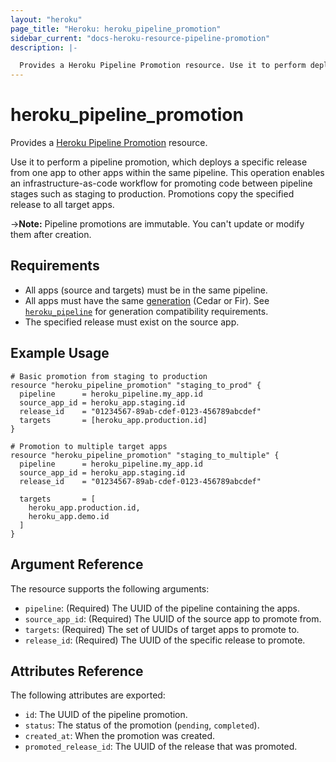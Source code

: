 ```yaml
---
layout: "heroku"
page_title: "Heroku: heroku_pipeline_promotion"
sidebar_current: "docs-heroku-resource-pipeline-promotion"
description: |-

  Provides a Heroku Pipeline Promotion resource. Use it to perform deploy a specific release from one app to other apps within the same pipeline.
---
```


# heroku\_pipeline\_promotion

Provides a [Heroku Pipeline Promotion](https://devcenter.heroku.com/articles/pipelines#promoting)
resource.

Use it to perform a pipeline promotion, which deploys a specific release from one app to other apps within the same
pipeline. This operation enables an infrastructure-as-code workflow for promoting code between pipeline stages
such as staging to production. Promotions copy the specified release to all target apps.

->**Note:** Pipeline promotions are immutable. You can't update or modify them after creation.

## Requirements
* All apps (source and targets) must be in the same pipeline.
* All apps must have the same [generation](https://devcenter.heroku.com/articles/generations) (Cedar or Fir). See [`heroku_pipeline`](./pipeline.html) for generation compatibility requirements.
* The specified release must exist on the source app.


## Example Usage

```hcl
# Basic promotion from staging to production
resource "heroku_pipeline_promotion" "staging_to_prod" {
  pipeline      = heroku_pipeline.my_app.id
  source_app_id = heroku_app.staging.id
  release_id    = "01234567-89ab-cdef-0123-456789abcdef"
  targets       = [heroku_app.production.id]
}

# Promotion to multiple target apps
resource "heroku_pipeline_promotion" "staging_to_multiple" {
  pipeline      = heroku_pipeline.my_app.id
  source_app_id = heroku_app.staging.id
  release_id    = "01234567-89ab-cdef-0123-456789abcdef"

  targets       = [ 
    heroku_app.production.id,
    heroku_app.demo.id
  ]
}
```

## Argument Reference

The resource supports the following arguments:

* `pipeline`: (Required) The UUID of the pipeline containing the apps.
* `source_app_id`: (Required) The UUID of the source app to promote from.
* `targets`: (Required) The set of UUIDs of target apps to promote to.
* `release_id`: (Required) The UUID of the specific release to promote.


## Attributes Reference

The following attributes are exported:

* `id`: The UUID of the pipeline promotion.
* `status`: The status of the promotion (`pending`, `completed`).
* `created_at`: When the promotion was created.
* `promoted_release_id`: The UUID of the release that was promoted.
